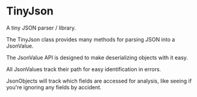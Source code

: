# TinyJson
A tiny JSON parser / library.

The TinyJson class provides many methods for parsing JSON into a JsonValue.

The JsonValue API is designed to make deserializing objects with it easy.

All JsonValues track their path for easy identification in errors.

JsonObjects will track which fields are accessed for analysis, like seeing
if you're ignoring any fields by accident.
